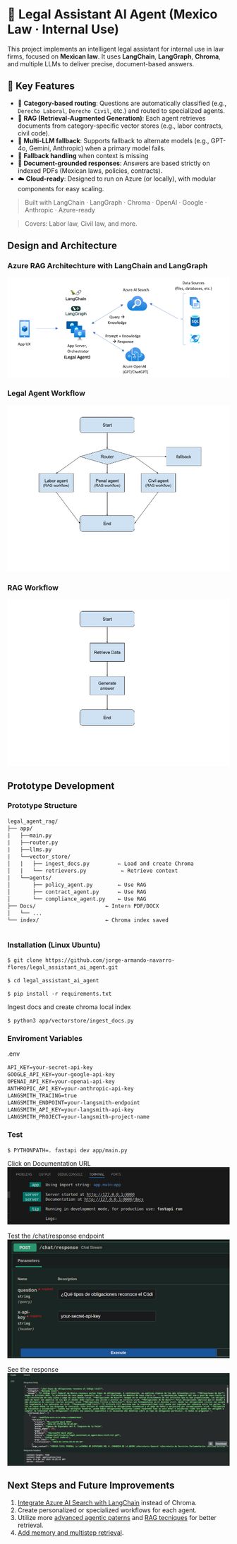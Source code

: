 # 🧠 Legal Assistant AI Agent (Mexico Law · Internal Use)

This project implements an intelligent legal assistant for internal use in law firms, focused on **Mexican law**. It uses **LangChain**, **LangGraph**, **Chroma**, and multiple LLMs to deliver precise, document-based answers.

## 🔧 Key Features

* 🧭 **Category-based routing**: Questions are automatically classified (e.g., `Derecho Laboral`, `Derecho Civil`, etc.) and routed to specialized agents.
* 📄 **RAG (Retrieval-Augmented Generation)**: Each agent retrieves documents from category-specific vector stores (e.g., labor contracts, civil code).
* 🤖 **Multi-LLM fallback**: Supports fallback to alternate models (e.g., GPT-4o, Gemini, Anthropic) when a primary model fails.
* 🔁 **Fallback handling** when context is missing
* 🔐 **Document-grounded responses**: Answers are based strictly on indexed PDFs (Mexican laws, policies, contracts).
* ☁️ **Cloud-ready**: Designed to run on Azure (or locally), with modular components for easy scaling.


> Built with LangChain · LangGraph · Chroma · OpenAI · Google · Anthropic ·  Azure-ready

> Covers: Labor law, Civil law, and more.


## Design and Architecture

### Azure RAG Architechture with LangChain and LangGraph
![Azure RAG Architechture wirth LangChain and LangGraph](img/azure-rag-architecture-langchain-langgraph.png)

### Legal Agent Workflow
![Legal Agent Workflow](img/legal_assistant_workflow.jpg)

### RAG Workflow
![RAG Workflow](img/rag_workflow.jpg)

## Prototype Development

### Prototype Structure

```
legal_agent_rag/
├── app/
|   ├──main.py
|   ├──router.py
|   ├──llms.py
|   └──vector_store/
│   |   ├── ingest_docs.py         ← Load and create Chroma
│   |   └── retrievers.py           ← Retrieve context
|   └──agents/
│       ├── policy_agent.py        ← Use RAG
│       ├── contract_agent.py      ← Use RAG
│       └── compliance_agent.py    ← Use RAG
├── Docs/                      ← Intern PDF/DOCX
│   └── ...
└── index/                     ← Chroma index saved


```
### Installation (Linux Ubuntu)


```
$ git clone https://github.com/jorge-armando-navarro-flores/legal_assistant_ai_agent.git
```
```
$ cd legal_assistant_ai_agent
```
```
$ pip install -r requirements.txt
```
Ingest docs and create chroma local index
```
$ python3 app/vectorstore/ingest_docs.py 
```

### Enviroment Variables
.env
```
API_KEY=your-secret-api-key
GOOGLE_API_KEY=your-google-api-key
OPENAI_API_KEY=your-openai-api-key
ANTHROPIC_API_KEY=your-anthropic-api-key
LANGSMITH_TRACING=true
LANGSMITH_ENDPOINT=your-langsmith-endpoint
LANGSMITH_API_KEY=your-langsmith-api-key
LANGSMITH_PROJECT=your-langsmith-project-name
```

### Test
```
$ PYTHONPATH=. fastapi dev app/main.py
```
Click on Documentation URL
![Terminal Legal Agent Run](img/terminal_legal_agent_run.png)

Test the /chat/response endpoint
![Legal Agent Endpoint](img/agent_endpoint.png)

See the response
![Legal Agent Endpoint](img/agent_endpoint_response.png)

## Next Steps and Future Improvements
1. [Integrate Azure AI Search with LangChain](https://python.langchain.com/docs/integrations/vectorstores/azuresearch/) instead of Chroma.
2. Create personalized or specialized workflows for each agent.
3. Utilize more [advanced agentic paterns](https://langchain-ai.github.io/langgraph/tutorials/workflows/) and [RAG tecniques](https://langchain-ai.github.io/langgraph/tutorials/rag/langgraph_agentic_rag/) for better retrieval. 
4. [Add memory and multistep retrieval](https://python.langchain.com/docs/tutorials/qa_chat_history/).